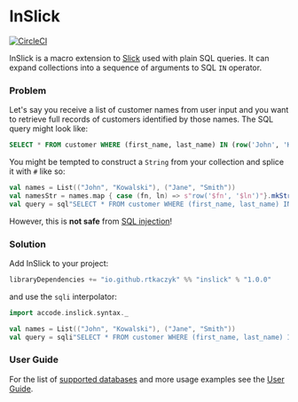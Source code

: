 # InSlick

[![CircleCI](https://circleci.com/gh/rtkaczyk/inslick/tree/main.svg?style=svg)](https://circleci.com/gh/rtkaczyk/inslick/tree/main)

InSlick is a macro extension to [Slick](https://scala-slick.org/) used with plain SQL queries. 
It can expand collections into a sequence of arguments to SQL `IN` operator.

### Problem

Let's say you receive a list of customer names from user input and you want to retrieve full records
of customers identified by those names. The SQL query might look like:

```sql
SELECT * FROM customer WHERE (first_name, last_name) IN (row('John', 'Kowalski'), row('Jane', 'Smith'))
```

You might be tempted to construct a `String` from your collection and splice it with `#` like so:

```scala
val names = List(("John", "Kowalski"), ("Jane", "Smith"))
val namesStr = names.map { case (fn, ln) => s"row('$fn', '$ln')"}.mkString("(", ", ", ")")
val query = sql"SELECT * FROM customer WHERE (first_name, last_name) IN #$namesStr"
```

However, this is **not safe** from [SQL injection](https://xkcd.com/327/)!


### Solution

Add InSlick to your project:

```scala
libraryDependencies += "io.github.rtkaczyk" %% "inslick" % "1.0.0"
```

and use the `sqli` interpolator:

```scala
import accode.inslick.syntax._

val names = List(("John", "Kowalski"), ("Jane", "Smith"))
val query = sqli"SELECT * FROM customer WHERE (first_name, last_name) IN *$names"
```

### User Guide
For the list of [supported databases](doc/userguide.md#supported-rdbmss) and more usage examples see the 
[User Guide](doc/userguide.md).
